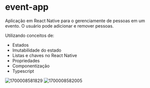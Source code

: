 # event-app

Aplicação em React Native para o gerenciamente de pessoas em um evento. O usuário pode adicionar e remover pessoas.

Utilizando conceitos de:
- Estados
- Imutabilidade do estado
- Listas e chaves no React Native
- Propriedades
- Componentização
- Typescript

![1700008581829](https://github.com/manoelvieira0/event-app/assets/76048368/6c9cec24-de58-4664-804e-1a0ca0ad4353)
![1700008582005](https://github.com/manoelvieira0/event-app/assets/76048368/fd064b25-4495-46db-9f73-d407fc3f300f)
